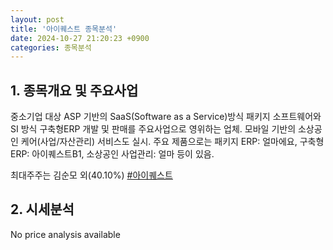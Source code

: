 ```yaml
---
layout: post
title: '아이퀘스트 종목분석'
date: 2024-10-27 21:20:23 +0900
categories: 종목분석
---
```


## 1. 종목개요 및 주요사업

중소기업 대상 ASP 기반의 SaaS(Software as a Service)방식 패키지 소프트웨어와 SI 방식 구축형ERP 개발 및 판매를 주요사업으로 영위하는 업체. 모바일 기반의 소상공인 케어(사업/자산관리) 서비스도 실시. 주요 제품으로는 패키지 ERP: 얼마에요, 구축형 ERP: 아이퀘스트B1, 소상공인 사업관리: 얼마 등이 있음.

최대주주는 김순모 외(40.10%)
[#아이퀘스트](#)

## 2. 시세분석

No price analysis available
